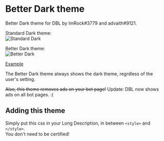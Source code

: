 # Better Dark theme

Better Dark theme for DBL by ImRock#3779 and advaith#9121. 

Standard Dark theme:  
![Standard Dark](https://i.dis.gg/ndtg5fr.png)

Better Dark theme:  
![Better Dark](https://i.dis.gg/na8b8ed.png)

[Example](https://discordbots.org/bot/398690824721924107)

The Better Dark theme always shows the dark theme, regrdless of the user's setting.

~~Also, this theme removes ads on your bot page!~~ Update: DBL now shows ads on all bot pages. :(

## Adding this theme

Simply put this css in your Long Description, in between `<style>` and `</style>`.  
You don't need to be certified!
